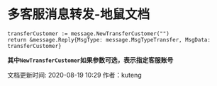 # 多客服消息转发-地鼠文档

```text
transferCustomer := message.NewTransferCustomer("")
return &message.Reply{MsgType: message.MsgTypeTransfer, MsgData: transferCustomer}
```

**其中`NewTransferCustomer`如果参数可选，表示指定客服账号**

文档更新时间: 2020-08-19 10:29   作者：kuteng

